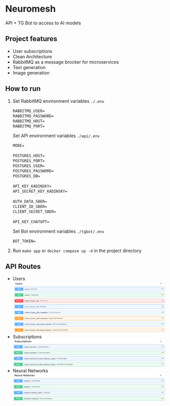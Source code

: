 # Neuromesh
API + TG Bot to access to AI models

## Project features
* User subscriptions
* Clean Architecture
* RabbitMQ as a message brocker for microservices
* Text generation
* Image generation

## How to run
1. Set RabbitMQ environment variables `./.env`
    ```
    RABBITMQ_USER=
    RABBITMQ_PASSWORD=
    RABBITMQ_HOST=
    RABBITMQ_PORT=
    ```
    Set API environment variables `./api/.env`
    ```
    MODE=

    POSTGRES_HOST=
    POSTGRES_PORT=
    POSTGRES_USER=
    POSTGRES_PASSWORD=
    POSTGRES_DB=

    API_KEY_KADINSKY=
    API_SECRET_KEY_KADINSKY=

    AUTH_DATA_SBER=
    CLIENT_ID_SBER=
    CLIENT_SECRET_SBER=

    API_KEY_CHATGPT=
    ```
    Set Bot environment variables `./tgbot/.env`
    ```
    BOT_TOKEN=
    ```

2. Run `make app` or `docker compose up -d` in the project directory

## API Routes
* Users ![image](./docs/images/users.png)
* Subscriptions ![image](./docs/images/subscriptions.png)
* Neural Networks ![image](./docs/images/neural_networks.png)

